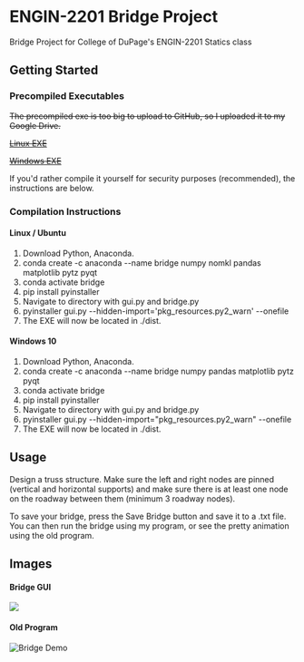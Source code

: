 # ENGIN-2201 Bridge Project
Bridge Project for College of DuPage's ENGIN-2201 Statics class

## Getting Started
### Precompiled Executables
~~The precompiled exe is too big to upload to GitHub, so I uploaded it to my Google Drive.~~

~~[Linux EXE](https://drive.google.com/file/d/1Gnk-EeEo5_WqfSK7TNc5oWIC0oQ1wy44/view?usp=sharing)~~

~~[Windows EXE](https://drive.google.com/file/d/1ItJNv3tUuQTwR-DhsLYpAl9Sw6k89nC-/view?usp=sharing)~~

If you'd rather compile it yourself for security purposes (recommended), the instructions are below.
### Compilation Instructions
#### Linux / Ubuntu
1) Download Python, Anaconda.
2) conda create -c anaconda --name bridge numpy nomkl pandas matplotlib pytz pyqt
3) conda activate bridge
4) pip install pyinstaller
5) Navigate to directory with gui.py and bridge.py
6) pyinstaller gui.py --hidden-import='pkg_resources.py2_warn' --onefile
7) The EXE will now be located in ./dist. 

#### Windows 10
1) Download Python, Anaconda.
2) conda create -c anaconda --name bridge numpy pandas matplotlib pytz pyqt
3) conda activate bridge
4) pip install pyinstaller
5) Navigate to directory with gui.py and bridge.py
6) pyinstaller gui.py --hidden-import="pkg_resources.py2_warn" --onefile
7) The EXE will now be located in ./dist. 

## Usage
Design a truss structure. Make sure the left and right nodes are pinned (vertical and horizontal supports) and make sure there is at least one node on the roadway between them (minimum 3 roadway nodes).

To save your bridge, press the Save Bridge button and save it to a .txt file. You can then run the bridge using my program, or see the pretty animation using the old program.

## Images
#### Bridge GUI
<img src="https://i.imgur.com/MUrtzI5.png">

#### Old Program

![Bridge Demo](https://i.imgur.com/rNWAU2n.gif)
